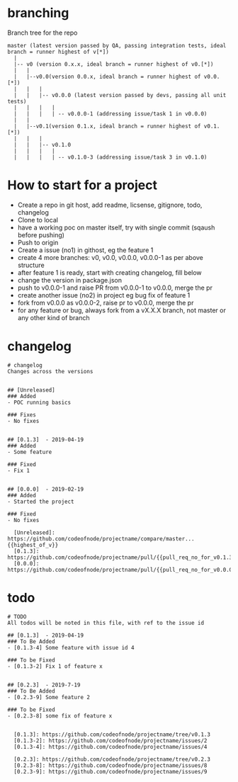 # branching
Branch tree for the repo

```text
master (latest version passed by QA, passing integration tests, ideal branch = runner highest of v[*])
  |
  |-- v0 (version 0.x.x, ideal branch = runner highest of v0.[*])
  |   |
  |   |--v0.0(version 0.0.x, ideal branch = runner highest of v0.0.[*])
  |   |   |
  |   |   |-- v0.0.0 (latest version passed by devs, passing all unit tests)
  |   |   |   |
  |   |   |   | -- v0.0.0-1 (addressing issue/task 1 in v0.0.0)
  |   |   
  |   |--v0.1(version 0.1.x, ideal branch = runner highest of v0.1.[*])
  |   |   |
  |   |   |-- v0.1.0
  |   |   |   |
  |   |   |   | -- v0.1.0-3 (addressing issue/task 3 in v0.1.0)
```

# How to start for a project
- Create a repo in git host, add readme, licsense, gitignore, todo, changelog 
- Clone to local
- have a working poc on master itself, try with single commit (sqaush before pushing)
- Push to origin
- Create a issue (no1) in githost, eg the feature 1
- create 4 more branches: v0, v0.0, v0.0.0, v0.0.0-1 as per above structure
- after feature 1 is ready, start with creating changelog, fill below
- change the version in package.json
- push to v0.0.0-1 and raise PR from v0.0.0-1 to v0.0.0, merge the pr
- create another issue (no2) in project eg bug fix of feature 1
- fork from v0.0.0 as v0.0.0-2, raise pr to v0.0.0, merge the pr
- for any feature or bug, always fork from a vX.X.X branch, not master or any other kind of branch


# changelog

```text
# changelog
Changes across the versions


## [Unreleased]
### Added
- POC running basics

### Fixes
- No fixes


## [0.1.3]  - 2019-04-19
### Added
- Some feature

### Fixed
- Fix 1


## [0.0.0]  - 2019-02-19
### Added
- Started the project

### Fixed
- No fixes

  [Unreleased]: https://github.com/codeofnode/projectname/compare/master...{{highest_of_v}}
  [0.1.3]: https://github.com/codeofnode/projectname/pull/{{pull_req_no_for_v0.1.3}}
  [0.0.0]: https://github.com/codeofnode/projectname/pull/{{pull_req_no_for_v0.0.0}}
```

# todo
```text
# TODO
All todos will be noted in this file, with ref to the issue id

## [0.1.3]  - 2019-04-19
### To Be Added
- [0.1.3-4] Some feature with issue id 4

### To be Fixed
- [0.1.3-2] Fix 1 of feature x


## [0.2.3]  - 2019-7-19
### To Be Added
- [0.2.3-9] Some feature 2

### To be Fixed
- [0.2.3-8] some fix of feature x


  [0.1.3]: https://github.com/codeofnode/projectname/tree/v0.1.3
  [0.1.3-2]: https://github.com/codeofnode/projectname/issues/2
  [0.1.3-4]: https://github.com/codeofnode/projectname/issues/4
  
  [0.2.3]: https://github.com/codeofnode/projectname/tree/v0.2.3
  [0.2.3-8]: https://github.com/codeofnode/projectname/issues/8
  [0.2.3-9]: https://github.com/codeofnode/projectname/issues/9
  
```
